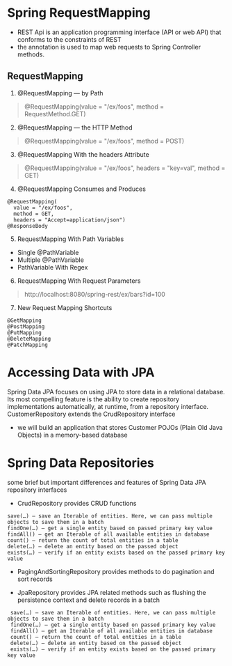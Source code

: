 # Spring RequestMapping

* REST Api  is an application programming interface (API or web API) that conforms to the constraints of REST 
* the annotation is used to map web requests to Spring Controller methods.
## RequestMapping 
1. @RequestMapping — by Path
> @RequestMapping(value = "/ex/foos", method = RequestMethod.GET)
2. @RequestMapping — the HTTP Method
> @RequestMapping(value = "/ex/foos", method = POST)
3. @RequestMapping With the headers Attribute
>@RequestMapping(value = "/ex/foos", headers = "key=val", method = GET)
4. @RequestMapping Consumes and Produces
```
@RequestMapping(
  value = "/ex/foos", 
  method = GET, 
  headers = "Accept=application/json")
@ResponseBody
```
5.  RequestMapping With Path Variables
  * Single @PathVariable
  * Multiple @PathVariable
  * PathVariable With Regex
6. RequestMapping With Request Parameters
>http://localhost:8080/spring-rest/ex/bars?id=100
7. New Request Mapping Shortcuts
```
@GetMapping
@PostMapping
@PutMapping
@DeleteMapping
@PatchMapping
```

# Accessing Data with JPA

Spring Data JPA focuses on using JPA to store data in a relational database. Its most compelling feature is the ability to create repository implementations automatically, at runtime, from a repository interface. CustomerRepository extends the CrudRepository interface

* we will build an application that stores Customer POJOs (Plain Old Java Objects) in a memory-based database

# Spring Data Repositories
 some brief but important differences and features of Spring Data JPA repository interfaces

 * CrudRepository provides CRUD functions
  ```
  save(…) – save an Iterable of entities. Here, we can pass multiple objects to save them in a batch
  findOne(…) – get a single entity based on passed primary key value
  findAll() – get an Iterable of all available entities in database
  count() – return the count of total entities in a table
  delete(…) – delete an entity based on the passed object
  exists(…) – verify if an entity exists based on the passed primary key value
  ```

* PagingAndSortingRepository provides methods to do pagination and sort records

* JpaRepository provides JPA related methods such as flushing the persistence context and delete records in a batch

 ```
  save(…) – save an Iterable of entities. Here, we can pass multiple objects to save them in a batch
  findOne(…) – get a single entity based on passed primary key value
  findAll() – get an Iterable of all available entities in database
  count() – return the count of total entities in a table
  delete(…) – delete an entity based on the passed object
  exists(…) – verify if an entity exists based on the passed primary key value
 ```
